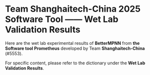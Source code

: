# Team Shanghaitech-China 2025 Software Tool —— Wet Lab Validation Results

Here are the wet lab experimental results of **BetterMPNN** from **the Software tool Prometheus** developed by Team **Shanghaitech-China** (#5553).

For specific content, please refer to the dictionary under the **Wet Lab Validation Results**.
